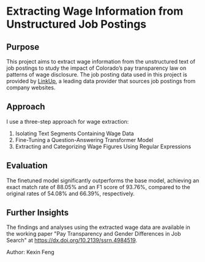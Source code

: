# Extracting Wage Information from Unstructured Job Postings
## Purpose
This project aims to extract wage information from the unstructured text of job postings to study the impact of Colorado’s pay transparency law on patterns of wage disclosure. The job posting data used in this project is provided by [LinkUp](https://www.linkup.com/), a leading data provider that sources job postings from company websites.

## Approach
I use a three-step approach for wage extraction: 

1. Isolating Text Segments Containing Wage Data
2. Fine-Tuning a Question-Answering Transformer Model
3. Extracting and Categorizing Wage Figures Using Regular Expressions

## Evaluation
The finetuned model significantly outperforms the base model, achieving an exact match rate of 88.05% and an F1 score of 93.76%, compared to the original rates of 54.08% and 66.39%, respectively.

## Further Insights
The findings and analyses using the extracted wage data are available in the working paper "Pay Transparency and Gender Differences in Job Search" at https://dx.doi.org/10.2139/ssrn.4984519.

Author: Kexin Feng
